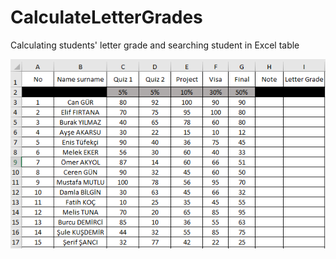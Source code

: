 # CalculateLetterGrades

Calculating students' letter grade and searching student in Excel table

![alt text](https://github.com/firtanaelif/CalculateLetterGrades/blob/master/before.png)
